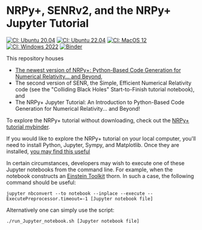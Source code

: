 # NRPy+, SENRv2, and the NRPy+ Jupyter Tutorial
[![CI: Ubuntu 20.04](https://github.com/zachetienne/nrpytutorial/actions/workflows/github-actions-ubuntu20.yml/badge.svg)](https://github.com/zachetienne/nrpytutorial/actions/workflows/github-actions-ubuntu20.yml)
[![CI: Ubuntu 22.04](https://github.com/zachetienne/nrpytutorial/actions/workflows/github-actions-ubuntu22.yml/badge.svg)](https://github.com/zachetienne/nrpytutorial/actions/workflows/github-actions-ubuntu22.yml)
[![CI: MacOS 12](https://github.com/zachetienne/nrpytutorial/actions/workflows/github-actions-MacOS12.yml/badge.svg)](https://github.com/zachetienne/nrpytutorial/actions/workflows/github-actions-MacOS12.yml)
[![CI: Windows 2022](https://github.com/zachetienne/nrpytutorial/actions/workflows/github-actions-windows2022.yml/badge.svg)](https://github.com/zachetienne/nrpytutorial/actions/workflows/github-actions-windows2022.yml)
[![Binder](https://mybinder.org/badge.svg)](https://mybinder.org/v2/gh/zachetienne/nrpytutorial/master?filepath=NRPyPlus_Tutorial.ipynb)

This repository houses
* [The newest version of NRPy+: Python-Based Code Generation for Numerical Relativity... and Beyond](https://arxiv.org/abs/1712.07658),
* The second version of SENR, the Simple, Efficient Numerical Relativity code (see the "Colliding Black Holes" Start-to-Finish tutorial notebook), and 
* The NRPy+ Jupyter Tutorial: An Introduction to Python-Based Code Generation for Numerical Relativity... and Beyond!

To explore the NRPy+ tutorial without downloading, check out the [NRPy+ tutorial mybinder](https://mybinder.org/v2/gh/zachetienne/nrpytutorial/master?filepath=NRPyPlus_Tutorial.ipynb).

If you would like to explore the NRPy+ tutorial on your local computer, you'll need to install Python, Jupyter, Sympy, and Matplotlib. Once they are installed, [you may find this useful](https://jupyter-notebook-beginner-guide.readthedocs.io/en/latest/execute.html)

In certain circumstances, developers may wish to execute one of these Jupyter notebooks from the command line. For example, when the notebook constructs an [Einstein Toolkit](https://einsteintoolkit.org) thorn. In such a case, the following command should be useful:

`jupyter nbconvert --to notebook --inplace --execute --ExecutePreprocessor.timeout=-1 [Jupyter notebook file]`

Alternatively one can simply use the script:

`./run_Jupyter_notebook.sh [Jupyter notebook file]`